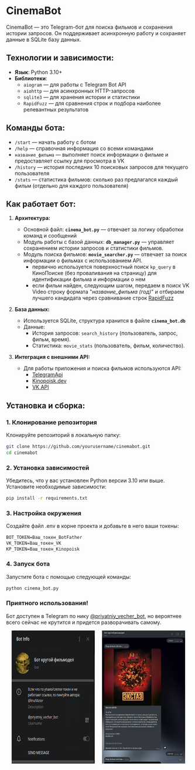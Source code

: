 # CinemaBot

CinemaBot — это Telegram-бот для поиска фильмов и сохранения истории запросов. Он поддерживает асинхронную работу и сохраняет данные в SQLite базу данных.

## Технологии и зависимости:
- **Язык**: Python 3.10+
- **Библиотеки**:
   - `aiogram` — для работы с Telegram Bot API
   - `aiohttp` — для асинхронных HTTP-запросов
   - `sqlite3` — для хранения истории и статистики
   - `RapidFuzz` — для сравнения строк и подбора наиболее релевантных результатов


## Команды бота:
- `/start` — начать работу с ботом
- `/help` — справочная информация со всеми командами
- `название_фильма` — выполняет поиск информации о фильме и предоставляет ссылку для просмотра в VK
- `/history` — история последних 10 поисковых запросов для текущего пользователя
- `/stats` — статистика фильмов: сколько раз предлагался каждый фильм (отдельно для каждого пользователя)

## Как работает бот:
1. **Архитектура:**
   - Основной файл: **`cinema_bot.py`** — отвечает за логику обработки команд и сообщений 
   - Модуль работы с базой данных: **`db_manager.py`** — управляет сохранением истории запросов и статистики фильмов.
   - Модуль поиска фильмов: **`movie_searcher.py`** — отвечает за поиск информации о фильмах с использованием API.
      + первично используется поверхностный поиск `kp_query` в КиноПоиске (без проваливания на страницу) для идентификации фильма и информации о нем
      + если фильм найден, cледующим шагом, передаем в поиск VK Video строку формата "*название_фильма (год)*" и отбираем лучшего кандидата через сравнивание строк [RapidFuzz](https://pypi.org/project/RapidFuzz/)

2. **База данных:**
   - Используется SQLite, структура хранится в файле **`cinema_bot.db`**
   - Данные:
     - История запросов: `search_history` (пользователь, запрос, фильм, время).
     - Статистика: `movie_stats` (пользователь, фильм, количество).

3. **Интеграция с внешними API:**
   - Для работы приложения и поиска фильмов используются API:
     - [TelegramApi](https://core.telegram.org/bots/api)
     - [Kinopoisk.dev](https://kinopoisk.dev/)
     - [VK API](https://vkhost.github.io/)

## Установка и сборка:

### 1. Клонирование репозитория
Клонируйте репозиторий в локальную папку:
```bash
git clone https://github.com/yourusername/cinemabot.git
cd cinemabot
```

### 2. Установка зависимостей
Убедитесь, что у вас установлен Python версии 3.10 или выше. Установите необходимые зависимости:

```bash
pip install -r requirements.txt
```

### 3. Настройка окружения
Создайте файл .env в корне проекта и добавьте в него ваши токены:

```env
BOT_TOKEN=Ваш_токен_BotFather
VK_TOKEN=Ваш_токен_VK
KP_TOKEN=Ваш_токен_Kinopoisk
```

### 4. Запуск бота
Запустите бота с помощью следующей команды:

```bash
python cinema_bot.py
```

### Приятного использования!
Бот доступен в Telegram по нику [@priyatniy_vecher_bot](https://t.me/priyatniy_vecher_bot), но вероятнее всего сейчас не крутится и придется разворачивать самому.
<div style="display: flex; justify-content: center; gap: 20px;">
    <img src="./images/bot_profile.png" style="max-width: 45%; height: auto;">
    <img src="./images/bot_example.png" style="max-width: 45%; height: auto;">
</div>
